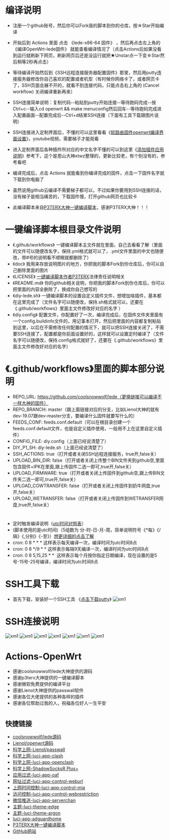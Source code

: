         
# 编译说明
- 注册一个github账号，然后你可以Fork我的脚本到你的仓库，按☆Star开始编译

- 开始后到 Actions 里面 点击 《lede-x86-64 固件》 ，然后再点击左上角的 《编译OpenWrt-lede固件》 就能查看编译情况了（点击Actions后如果没看到运行就刷新下网页，刷新网页后还是没运行就把★Unstar点一下变☆Star然后稍等2秒再点击）

- 等待编译开始然后到《SSH远程连接服务器配置固件》那里，然后用putty连接服务器修改你自己喜欢的配置或者机型（有时候你网络卡了，或者网页卡了，SSH页面会展不开的，就看不到连接代码，只能点击右上角的 (Cancel workflow) 关闭编译重新再来）

- SSH连接简单说明：复制代码--粘贴到putty开始连接--等待跑码完成--按Ctrl+c--输入cd openwrt && make menuconfig然后回车--等待跑码完成进入配置画面--配置完成后--Ctrl+d结束SSH连接（下面有工具下载跟图片说明）

- SSH连接进入定制界面后，不懂的可以这里看看《[软路由固件openwrt编译界面设置](https://www.youtube.com/watch?v=jEE_J6-4E3Y)》，youtube视频，需要梯子才能观看

- 进入定制界面后各种插件所对应的中文名字不懂的可以到这里《[添加插件应用说明](https://www.right.com.cn/forum/thread-3682029-1-1.html)》参考下，这个是恩山大神xtwz整理的，更新比较老，有个别没有的，参考看吧

- 编译完成后，点击 Actions 就能看到你编译完成的固件，点击一下固件名字就下载到你电脑了

- 虽然说用github云编译不需要梯子都可以，不过如果你要用到SSH连接的话，没有梯子是相当痛苦的，下载固件慢，打开github网页也比较卡

- 此编译脚本来自[P3TERX大神一键编译脚本](https://github.com/P3TERX/Actions-OpenWrt)，感谢P3TERX大神！！！
# 

# 一键编译脚本根目录文件说明
- 《.github/workflows》   一键编译脚本主文件就在里面，自己去看看了解（里面的文件可以随便改名字，保持.yml格式就可以了，.yml文件里面的中文也随便改，带#号的说明看不顺眼就都删除了）
- 《doc》   我用来存放说明图片的地方，你把我的脚本Fork到你仓库后，你可以自己删除里面的图片
- 《LICENSE》   [一键编译脚本作者P3TERX](https://github.com/P3TERX/Actions-OpenWrt)法律责任说明相关
- 《README.md》    你的github相关说明，你把我的脚本Fork到你仓库后，你可以把里面的内容全删除了，换成你自己想写的
- 《diy-lede.sh》    一键编译脚本的设置自定义插件文件，想增加啥插件，基本都在这里完成了（文件名字可以随便改，保持.sh格式就可以，还要在《.github/workflows》里面主文件修改好对应的名字 ）
- 《diy.config》    配置文件，你配置好了一次，编译完成后，在固件文件夹里面有一个config.buildinfo文件的，用记事本打开，然后把里面的内容都复制粘贴到这里，以后在不需修改任何配置的情况下，就可以把SSH连接关闭了，不需要SSH连接了，配置都是你前面设置好的，这样就可以设置定时编译了（文件名字可以随便改，保持.config格式就好了，还要在《.github/workflows》里面主文件修改好对应的名字）
# 

# 《.github/workflows》里面的脚本部分说明
- REPO_URL: https://github.com/coolsnowwolf/lede（更换链接可以编译不一样大神的固件）
- REPO_BRANCH: master（跟上面链接对应的分支，比如Lienol大神的就有dev-19.07跟dev-master分支，要编译什么固件就要写什么的）
- FEEDS_CONF: feeds.conf.default（可以在根目录创建一个feeds.conf.default文件，也是自定义插件使用，一般用不上在这里自定义插件）
- CONFIG_FILE: diy.config（上面已经说清楚了）
- DIY_P1_SH: diy-lede.sh（上面已经说清楚了）
- SSH_ACTIONS: true（打开或者关闭SSH远程连接服务，true开,false关）
- UPLOAD_BIN_DIR: false（打开或者关闭上传整个BIN文件夹到github空,里面包含固件+IPK在里面,跟上传固件二选一即可,true开,false关）
- UPLOAD_FIRMWARE: true（打开或者关闭上传固件到github空,跟上传BIN文件夹二选一即可,true开,false关）
- UPLOAD_COWTRANSFER: false（打开或者关闭上传固件到奶牛网盘,true开,false关）
- UPLOAD_WETRANSFER: false（打开或者关闭上传固件到WETRANSFER网盘,true开,false关）
# 
- 定时触发编译说明（[utc时间对照表](https://time.is/UTC)）
- (脚本使用的是utc时间)（5组数为 分-时-日-月-周，简单说明符号《*每》《/隔》《,分别》《-至》）[想更详细的点击了解](http://linux.vbird.org/linux_basic/0430cron.php)
- cron: 0 8 * * *              这样表示每天编译一次，编译时间为utc时间8点
- cron: 0 8 */9 * *            这样表示每隔9天编译一次，编译时间为utc时间8点
- cron: 0 8 5,15,25 * *        &nbsp;这样表示每个月按你指定日期编译，现在设置的是5号-15号-25号编译，编译时间为utc时间8点
# 

# SSH工具下载
- 首先下载，安装好一个SSH工具 《[点击下载putty](https://www.chiark.greenend.org.uk/~sgtatham/putty/releases/0.74.html)》
![xm1](doc/111.png)

# 
# SSH连接说明
![xm1](doc/01.png)
![xm1](doc/02.png)
![xm1](doc/03.png)
![xm1](doc/04.png)
![xm1](doc/05.png)
![xm1](doc/06.png)
![xm1](doc/07.png)

# 
# Actions-OpenWrt

- 感谢coolsnowwolf/lede大神提供的源码
- 感谢p3terx大神提供的一键编译脚本
- 感谢微软免费提供的编译平台
- 感谢Lienol大神提供的passwall软件
- 感谢各位大佬提供的各种各样的插件
- 感谢各位帮助过我的人，祝福各位好人一生平安


# 
## 快捷链接

- [coolsnowwolf/lede源码](https://github.com/coolsnowwolf/lede.git)
- [Lienol/openwrt源码](https://github.com/Lienol/openwrt.git)
- [科学上网-Lienol/passwall](https://github.com/Lienol/openwrt-package.git)
- [科学上网-luci-app-clash](https://github.com/frainzy1477/luci-app-clash.git)
- [科学上网-luci-app-openclash](https://github.com/awesome-openwrt/luci-app-openclash)
- [科学上网-ShadowSocksR Plus+](https://github.com/fw876/helloworld.git)
- [应用过滤-luci-app-oaf](https://github.com/destan19/OpenAppFilter.git)
- [网址过滤-luci-app-control-weburl](https://github.com/lariboo/luci-app-control-weburl.git)
- [上网时间控制-luci-app-control-mia](https://github.com/lariboo/luci-app-control-mia.git)
- [访问控制-luci-app-control-webrestriction](https://github.com/lariboo/luci-app-control-webrestriction.git)
- [微信推送-luci-app-serverchan](https://github.com/tty228/luci-app-serverchan.git)
- [主题-luci-theme-edge](https://github.com/garypang13/luci-theme-edge/tree/18.06)
- [主题-luci-theme-argon](https://github.com/jerrykuku/luci-theme-argon/tree/18.06)
- [luci-app-adguardhome](https://github.com/rufengsuixing/luci-app-adguardhome.git)
- [P3TERX大神一键编译脚本](https://github.com/P3TERX/Actions-OpenWrt)
- [GitHub网站](https://github.com)
